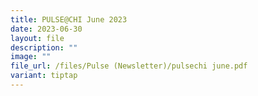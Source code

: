 ```yaml
---
title: PULSE@CHI June 2023
date: 2023-06-30
layout: file
description: ""
image: ""
file_url: /files/Pulse (Newsletter)/pulsechi june.pdf
variant: tiptap
---
```

